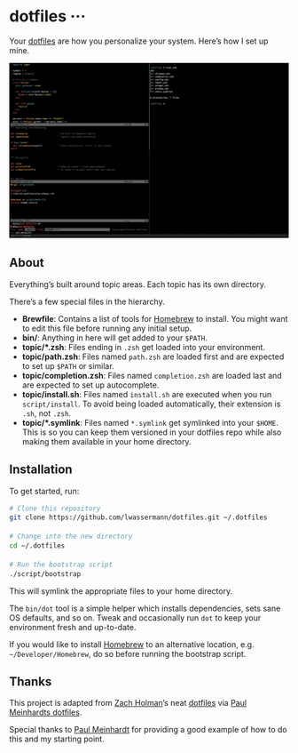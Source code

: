 # dotfiles ···

Your [dotfiles](https://dotfiles.github.io/) are how you personalize your system. Here’s how I set up mine.

![screenshot](./screenshot.png)

## About

Everything’s built around topic areas. Each topic has its own directory.

There’s a few special files in the hierarchy.

- **Brewfile**: Contains a list of tools for [Homebrew](https://github.com/Homebrew/brew) to install. You might want to edit this file before running any initial setup.
- **bin/**: Anything in here will get added to your `$PATH`.
- **topic/\*.zsh**: Files ending in `.zsh` get loaded into your environment.
- **topic/path.zsh**: Files named `path.zsh` are loaded first and are expected to set up `$PATH` or similar.
- **topic/completion.zsh**: Files named `completion.zsh` are loaded last and are expected to set up autocomplete.
- **topic/install.sh**: Files named `install.sh` are executed when you run `script/install`. To avoid being loaded automatically, their extension is `.sh`, not `.zsh`.
- **topic/\*.symlink**: Files named `*.symlink` get symlinked into your `$HOME`. This is so you can keep them versioned in your dotfiles repo while also making them available in your home directory.

## Installation

To get started, run:

```sh
# Clone this repository
git clone https://github.com/lwassermann/dotfiles.git ~/.dotfiles

# Change into the new directory
cd ~/.dotfiles

# Run the bootstrap script
./script/bootstrap
```

This will symlink the appropriate files to your home directory.

The `bin/dot` tool is a simple helper which installs dependencies, sets sane OS defaults, and so on.
Tweak and occasionally run `dot` to keep your environment fresh and up-to-date.

If you would like to install [Homebrew](https://github.com/Homebrew/brew) to an alternative location, e.g. `~/Developer/Homebrew`, do so before running the bootstrap script.

## Thanks

This project is adapted from [Zach Holman](https://github.com/holman)’s neat [dotfiles](https://github.com/holman/dotfiles) via [Paul Meinhardts dotfiles](https://github.com/pmeinhardt/dotfiles).

<!-- Trimming down on parts and pulling in pieces from:
- [Carlos Alexandro Becker](https://github.com/caarlos0/dotfiles)
- [Gary Bernhardt](https://github.com/garybernhardt/dotfiles)
- [Gianni Chiappetta](https://github.com/gf3/dotfiles)
- [Jan Moesen](https://github.com/janmoesen/tilde)
- [Mathias Bynens](https://github.com/mathiasbynens/dotfiles)
- [Nick Nisi](https://github.com/nicknisi/dotfiles)
- [Tim Pope](https://github.com/tpope/tpope)
- and many more. -->

Special thanks to [Paul Meinhardt](https://github.com/pmeinhardt) for providing a good example of how to do this and my starting point.
